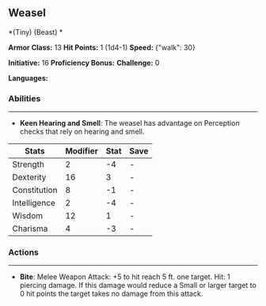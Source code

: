 ## Weasel
*(Tiny) (Beast) *

**Armor Class:** 13
**Hit Points:** 1 (1d4-1)
**Speed:** {"walk": 30}

**Initiative:** 16
**Proficiency Bonus:**
**Challenge:** 0

**Languages:** 

### Abilities
 --- 
- **Keen Hearing and Smell**: The weasel has advantage on Perception checks that rely on hearing and smell.



| Stats | Modifier | Stat | Save
| ---- | ---- | ---- | ---- |
| Strength | 2 | -4 | - |
| Dexterity | 16 | 3 | - |
| Constitution | 8 | -1 | - |
| Intelligence | 2 | -4 | - |
| Wisdom | 12 | 1 | - |
| Charisma | 4 | -3 | - |

### Actions
 --- 
- **Bite**: Melee Weapon Attack: +5 to hit  reach 5 ft.  one target. Hit: 1 piercing damage. If this damage would reduce a Small or larger target to 0 hit points  the target takes no damage from this attack.

